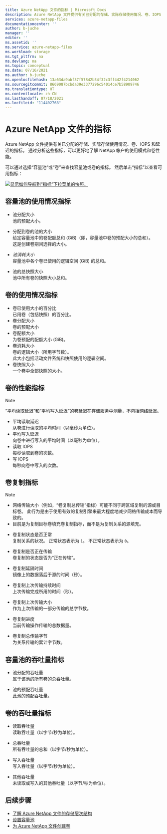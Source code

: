 ```yaml
---
title: Azure NetApp 文件的指标 | Microsoft Docs
description: Azure NetApp 文件提供有关已分配的存储、实际存储使用情况、卷、IOPS 和延迟的指标。 使用这些指标来了解使用量和性能。
services: azure-netapp-files
documentationcenter: ''
author: b-juche
manager: ''
editor: ''
ms.assetid: ''
ms.service: azure-netapp-files
ms.workload: storage
ms.tgt_pltfrm: na
ms.devlang: na
ms.topic: conceptual
ms.date: 07/16/2021
ms.author: b-juche
ms.openlocfilehash: 13a63da9abf37f57842b34f32c3ff442f4214062
ms.sourcegitcommit: 8669087bcbda39e3377296c54014ce7b58909746
ms.translationtype: HT
ms.contentlocale: zh-CN
ms.lasthandoff: 07/18/2021
ms.locfileid: "114402768"
---
```

# <a name="metrics-for-azure-netapp-files"></a>Azure NetApp 文件的指标

Azure NetApp 文件提供有关已分配的存储、实际存储使用情况、卷、IOPS 和延迟的指标。 通过分析这些指标，可以更好地了解 NetApp 帐户的使用模式和卷性能。  

可以通过选择“容量池”或“卷”来查找容量池或卷的指标。   然后单击“指标”以查看可用指标： 

[ ![显示如何导航到“指标”下拉菜单的快照。](../media/azure-netapp-files/metrics-navigate-volume.png) ](../media/azure-netapp-files/metrics-navigate-volume.png#lightbox)

## <a name="usage-metrics-for-capacity-pools"></a><a name="capacity_pools"></a>容量池的使用情况指标

- 池分配大小   
    池的预配大小。

- 分配到卷的池的大小  
    给定容量池中的卷配额总和 (GiB)（即，容量池中卷的预配大小的总和）。  
    这是创建卷期间选择的大小。  

- *池消耗大小*  
    容量池中各个卷已使用的逻辑空间 (GiB) 的总和。  

- 池的总快照大小    
    池中所有卷的快照大小总和。

## <a name="usage-metrics-for-volumes"></a><a name="volumes"></a>卷的使用情况指标

- 卷已使用大小的百分比    
    已用卷（包括快照）的百分比。  
- 卷分配大小   
    卷的预配大小
- 卷配额大小    
    为卷预配的配额大小 (GiB)。   
- 卷消耗大小   
    卷的逻辑大小（所用字节数）。  
    此大小包括活动文件系统和快照使用的逻辑空间。  
- 卷快照大小   
   一个卷中全部快照的大小。  

## <a name="performance-metrics-for-volumes"></a>卷的性能指标

> [!NOTE] 
> “平均读取延迟”和“平均写入延迟”的卷延迟在存储服务中测量，不包括网络延迟。

- 平均读取延迟   
    从卷进行读取的平均时间（以毫秒为单位）。
- 平均写入延迟   
    向卷中进行写入的平均时间（以毫秒为单位）。
- 读取 IOPS   
    每秒读取到卷的次数。
- 写 IOPS   
    每秒向卷中写入的次数。

## <a name="volume-replication-metrics"></a><a name="replication"></a>卷复制指标

> [!NOTE] 
> * 网络传输大小（例如，“卷复制总传输”指标）可能不同于跨区域复制的源或目标卷。 此行为是由于使用有效的复制引擎来最大程度地减少网络传输成本而导致的。
> * 目前是为复制目标卷填充卷复制指标，而不是为复制关系的源填充。

- 卷复制状态是否正常   
    复制关系的状况。 正常状态表示为 `1`。 不正常状态表示为 `0`。

- 卷复制是否正在传输    
    卷复制的状态是否为“正在传输”。 
 
- 卷复制延隔时间   
    镜像上的数据落后于源的时间（秒）。 

- 卷复制上次传输持续时间   
    上次传输完成所用的时间（秒）。 

- 卷复制上次传输大小    
    作为上次传输的一部分传输的总字节数。 

- 卷复制进度    
    当前传输操作传输的总数据量。 

- 卷复制总传输字节   
    为关系传输的累计字节数。 

## <a name="throughput-metrics-for-capacity-pools"></a>容量池的吞吐量指标   

* 池分配的吞吐量    
    属于该池的所有卷的总吞吐量。
    
* 池的预配吞吐量   
    此池的预配吞吐量。


## <a name="throughput-metrics-for-volumes"></a>卷的吞吐量指标   

* 读取吞吐量   
    读取吞吐量（以字节/秒为单位）。
    
* 总吞吐量   
    所有吞吐量的总和（以字节/秒为单位）。

* 写入吞吐量    
    写入吞吐量（以字节/秒为单位）。

* 其他吞吐量   
    未读取或写入的其他吞吐量（以字节/秒为单位）。


## <a name="next-steps"></a>后续步骤

* [了解 Azure NetApp 文件的存储层次结构](azure-netapp-files-understand-storage-hierarchy.md)
* [设置容量池](azure-netapp-files-set-up-capacity-pool.md)
* [为 Azure NetApp 文件创建卷](azure-netapp-files-create-volumes.md)
